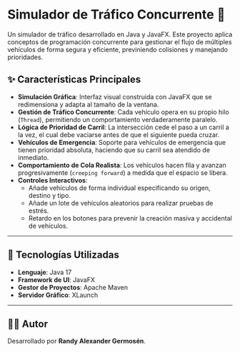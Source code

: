 # Simulador de Tráfico Concurrente 🚦

Un simulador de tráfico desarrollado en Java y JavaFX. Este proyecto aplica conceptos de programación concurrente para gestionar el flujo de múltiples vehículos de forma segura y eficiente, previniendo colisiones y manejando prioridades.

## ✨ Características Principales

* **Simulación Gráfica**: Interfaz visual construida con JavaFX que se redimensiona y adapta al tamaño de la ventana.
* **Gestión de Tráfico Concurrente**: Cada vehículo opera en su propio hilo (`Thread`), permitiendo un comportamiento verdaderamente paralelo.
* **Lógica de Prioridad de Carril**: La intersección cede el paso a un carril a la vez, el cual debe vaciarse antes de que el siguiente pueda cruzar.
* **Vehículos de Emergencia**: Soporte para vehículos de emergencia que tienen prioridad absoluta, haciendo que su carril sea atendido de inmediato.
* **Comportamiento de Cola Realista**: Los vehículos hacen fila y avanzan progresivamente (`creeping forward`) a medida que el espacio se libera.
* **Controles Interactivos**:
    * Añade vehículos de forma individual especificando su origen, destino y tipo.
    * Añade un lote de vehículos aleatorios para realizar pruebas de estrés.
    * Retardo en los botones para prevenir la creación masiva y accidental de vehículos.

---

## 🚀 Tecnologías Utilizadas

* **Lenguaje**: Java 17
* **Framework de UI**: JavaFX
* **Gestor de Proyectos**: Apache Maven
* **Servidor Gráfico**: XLaunch

---

## 👨‍💻 Autor

Desarrollado por **Randy Alexander Germosén**.